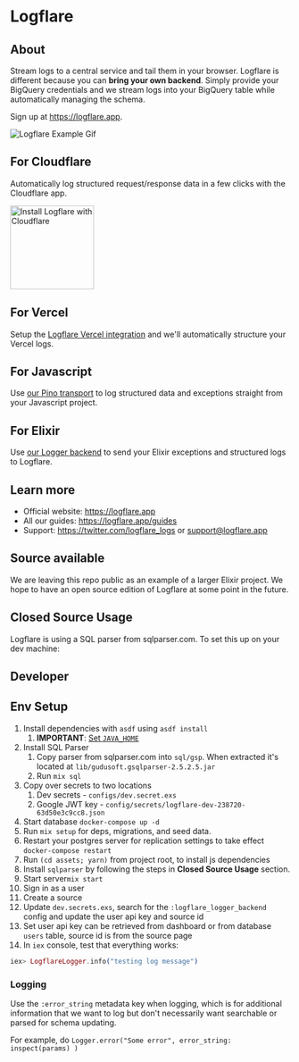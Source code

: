 # Logflare

## About

Stream logs to a central service and tail them in your browser. Logflare is different because you can **bring your own backend**. Simply provide your BigQuery credentials and we stream logs into your BigQuery table while automatically managing the schema.

Sign up at https://logflare.app.

![Logflare Example Gif](https://logflare.app/images/logflare-example.gif)

## For Cloudflare

Automatically log structured request/response data in a few clicks with the Cloudflare app.

<a href="https://www.cloudflare.com/apps/logflare/install?source=button">
  <img
    src="https://install.cloudflareapps.com/install-button.png"
    alt="Install Logflare with Cloudflare"
    border="0"
    width="150">
</a>

## For Vercel

Setup the [Logflare Vercel integration](https://vercel.com/integrations/logflare) and we'll automatically structure your Vercel logs.

## For Javascript

Use [our Pino transport](https://github.com/Logflare/pino-logflare) to log structured data and exceptions straight from your Javascript project.

## For Elixir

Use [our Logger backend](https://github.com/Logflare/logflare_logger_backend) to send your Elixir exceptions and structured logs to Logflare.

## Learn more

- Official website: https://logflare.app
- All our guides: https://logflare.app/guides
- Support: https://twitter.com/logflare_logs or support@logflare.app

## Source available

We are leaving this repo public as an example of a larger Elixir project. We hope to have an open source edition of Logflare at some point in the future.

## Closed Source Usage

Logflare is using a SQL parser from sqlparser.com. To set this up on your dev machine:

## Developer

## Env Setup

1. Install dependencies with `asdf` using `asdf install`
   1. **IMPORTANT**: [Set `JAVA_HOME`](https://github.com/halcyon/asdf-java#java_home)
2. Install SQL Parser
   1. Copy parser from sqlparser.com into `sql/gsp`. When extracted it's located at `lib/gudusoft.gsqlparser-2.5.2.5.jar`
   2. Run `mix sql`
3. Copy over secrets to two locations
   1. Dev secrets - `configs/dev.secret.exs`
   2. Google JWT key - `config/secrets/logflare-dev-238720-63d50e3c9cc8.json`
4. Start database `docker-compose up -d`
5. Run `mix setup` for deps, migrations, and seed data.
6. Restart your postgres server for replication settings to take effect `docker-compose restart`
7. Run `(cd assets; yarn)` from project root, to install js dependencies
8. Install `sqlparser` by following the steps in **Closed Source Usage** section.
9. Start server`mix start`
10. Sign in as a user
11. Create a source
12. Update `dev.secrets.exs`, search for the `:logflare_logger_backend` config and update the user api key and source id
13. Set user api key can be retrieved from dashboard or from database `users` table, source id is from the source page
14. In `iex` console, test that everything works:

```elixir
iex> LogflareLogger.info("testing log message")
```

### Logging

Use the `:error_string` metadata key when logging, which is for additional information that we want to log but don't necessarily want searchable or parsed for schema updating.

For example, do `Logger.error("Some error", error_string: inspect(params) )`
